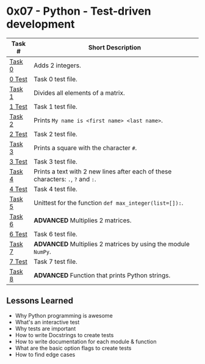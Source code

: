  # 0x07 - Python - Test-driven development

Task # | Short Description
-------|------------
[Task 0](0-add_integer.py) | Adds 2 integers.
[0 Test](tests/0-add_integer.txt) | Task 0 test file.
[Task 1](2-matrix_divided.py) | Divides all elements of a matrix.
[1 Test](tests/2-matrix_divided.txt) | Task 1 test file.
[Task 2](3-say_my_name.py) | Prints `My name is <first name> <last name>`.
[2 Test](tests/3-say_my_name.txt) | Task 2 test file.
[Task 3](4-print_square.py) | Prints a square with the character `#`.
[3 Test](tests/4-print_square.txt) | Task 3 test file.
[Task 4](5-text_indentation.py) | Prints a text with 2 new lines after each of these characters: `.`, `?` and `:`.
[4 Test](tests/5-text_indentation.txt) | Task 4 test file.
[Task 5](tests/6-max_integer_test.py) | Unittest for the function `def max_integer(list=[]):`.
[Task 6](100-matrix_mul.py) | **ADVANCED** Multiplies 2 matrices.
[6 Test](tests/100-matrix_mul.txt) | Task 6 test file.
[Task 7](101-lazy_matrix_mul.py) | **ADVANCED** Multiplies 2 matrices by using the module `NumPy`.
[7 Test](tests/101-lazy_matrix_mul.txt) | Task 7 test file.
[Task 8](102-python.c) | **ADVANCED** Function that prints Python strings.

 ## Lessons Learned
* Why Python programming is awesome
* What's an interactive test 
* Why tests are important
* How to write Docstrings to create tests
* How to write documentation for each module & function
* What are the basic option flags to create tests
* How to find edge cases
